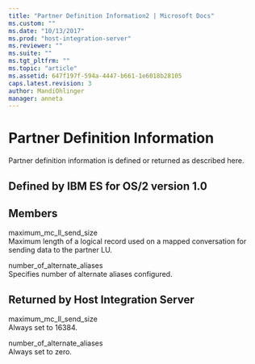 ```yaml
---
title: "Partner Definition Information2 | Microsoft Docs"
ms.custom: ""
ms.date: "10/13/2017"
ms.prod: "host-integration-server"
ms.reviewer: ""
ms.suite: ""
ms.tgt_pltfrm: ""
ms.topic: "article"
ms.assetid: 647f197f-594a-4447-b661-1e6018b28105
caps.latest.revision: 3
author: MandiOhlinger
manager: anneta
---
```

# Partner Definition Information
Partner definition information is defined or returned as described here.  
  
## Defined by IBM ES for OS/2 version 1.0  
  
## Members  
 maximum_mc_ll_send_size  
 Maximum length of a logical record used on a mapped conversation for sending data to the partner LU.  
  
 number_of_alternate_aliases  
 Specifies number of alternate aliases configured.  
  
## Returned by Host Integration Server  
 maximum_mc_ll_send_size  
 Always set to 16384.  
  
 number_of_alternate_aliases  
 Always set to zero.